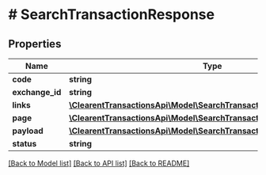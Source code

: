 # # SearchTransactionResponse

## Properties

Name | Type | Description | Notes
------------ | ------------- | ------------- | -------------
**code** | **string** |  | [optional]
**exchange_id** | **string** |  | [optional]
**links** | [**\ClearentTransactionsApi\Model\SearchTransactionResponseLinksInner[]**](SearchTransactionResponseLinksInner.md) |  | [optional]
**page** | [**\ClearentTransactionsApi\Model\SearchTransactionResponsePage**](SearchTransactionResponsePage.md) |  | [optional]
**payload** | [**\ClearentTransactionsApi\Model\SearchTransactionResponsePayload**](SearchTransactionResponsePayload.md) |  | [optional]
**status** | **string** |  | [optional]

[[Back to Model list]](../../README.md#models) [[Back to API list]](../../README.md#endpoints) [[Back to README]](../../README.md)
